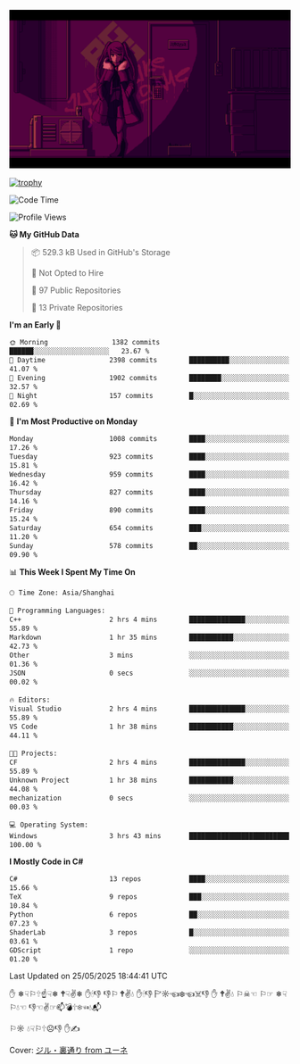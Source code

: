 ![](imgs/main.png)

[![trophy](https://github-profile-trophy.vercel.app/?username=NeilKleistGao&theme=dracula)](https://github.com/ryo-ma/github-profile-trophy)

<!--START_SECTION:waka-->
![Code Time](http://img.shields.io/badge/Code%20Time-1%2C778%20hrs%2055%20mins-blue)

![Profile Views](http://img.shields.io/badge/Profile%20Views-0-blue)

**🐱 My GitHub Data** 

> 📦 529.3 kB Used in GitHub's Storage 
 > 
> 🚫 Not Opted to Hire
 > 
> 📜 97 Public Repositories 
 > 
> 🔑 13 Private Repositories 
 > 
**I'm an Early 🐤** 

```text
🌞 Morning                1382 commits        ██████░░░░░░░░░░░░░░░░░░░   23.67 % 
🌆 Daytime                2398 commits        ██████████░░░░░░░░░░░░░░░   41.07 % 
🌃 Evening                1902 commits        ████████░░░░░░░░░░░░░░░░░   32.57 % 
🌙 Night                  157 commits         █░░░░░░░░░░░░░░░░░░░░░░░░   02.69 % 
```
📅 **I'm Most Productive on Monday** 

```text
Monday                   1008 commits        ████░░░░░░░░░░░░░░░░░░░░░   17.26 % 
Tuesday                  923 commits         ████░░░░░░░░░░░░░░░░░░░░░   15.81 % 
Wednesday                959 commits         ████░░░░░░░░░░░░░░░░░░░░░   16.42 % 
Thursday                 827 commits         ████░░░░░░░░░░░░░░░░░░░░░   14.16 % 
Friday                   890 commits         ████░░░░░░░░░░░░░░░░░░░░░   15.24 % 
Saturday                 654 commits         ███░░░░░░░░░░░░░░░░░░░░░░   11.20 % 
Sunday                   578 commits         ██░░░░░░░░░░░░░░░░░░░░░░░   09.90 % 
```


📊 **This Week I Spent My Time On** 

```text
🕑︎ Time Zone: Asia/Shanghai

💬 Programming Languages: 
C++                      2 hrs 4 mins        ██████████████░░░░░░░░░░░   55.89 % 
Markdown                 1 hr 35 mins        ███████████░░░░░░░░░░░░░░   42.73 % 
Other                    3 mins              ░░░░░░░░░░░░░░░░░░░░░░░░░   01.36 % 
JSON                     0 secs              ░░░░░░░░░░░░░░░░░░░░░░░░░   00.02 % 

🔥 Editors: 
Visual Studio            2 hrs 4 mins        ██████████████░░░░░░░░░░░   55.89 % 
VS Code                  1 hr 38 mins        ███████████░░░░░░░░░░░░░░   44.11 % 

🐱‍💻 Projects: 
CF                       2 hrs 4 mins        ██████████████░░░░░░░░░░░   55.89 % 
Unknown Project          1 hr 38 mins        ███████████░░░░░░░░░░░░░░   44.08 % 
mechanization            0 secs              ░░░░░░░░░░░░░░░░░░░░░░░░░   00.03 % 

💻 Operating System: 
Windows                  3 hrs 43 mins       █████████████████████████   100.00 % 
```

**I Mostly Code in C#** 

```text
C#                       13 repos            ████░░░░░░░░░░░░░░░░░░░░░   15.66 % 
TeX                      9 repos             ███░░░░░░░░░░░░░░░░░░░░░░   10.84 % 
Python                   6 repos             ██░░░░░░░░░░░░░░░░░░░░░░░   07.23 % 
ShaderLab                3 repos             █░░░░░░░░░░░░░░░░░░░░░░░░   03.61 % 
GDScript                 1 repo              ░░░░░░░░░░░░░░░░░░░░░░░░░   01.20 % 
```




 Last Updated on 25/05/2025 18:44:41 UTC
<!--END_SECTION:waka-->

✋ ❄☟⚐🕆☝☟❄ 🕈☟✌❄ ✋🕯👎 👎⚐ 🕈✌💧 ✋🕯👎 🏱☼☜❄☜☠👎 ✋ 🕈✌💧 ⚐☠☜ ⚐☞ ❄☟⚐💧☜ 👎☜✌☞📫💣🕆❄☜💧📬

⚐☼ 💧☟⚐🕆☹👎 ✋✍

Cover: [ジル・裏通り from ユーネ](https://www.pixiv.net/artworks/62127066)
